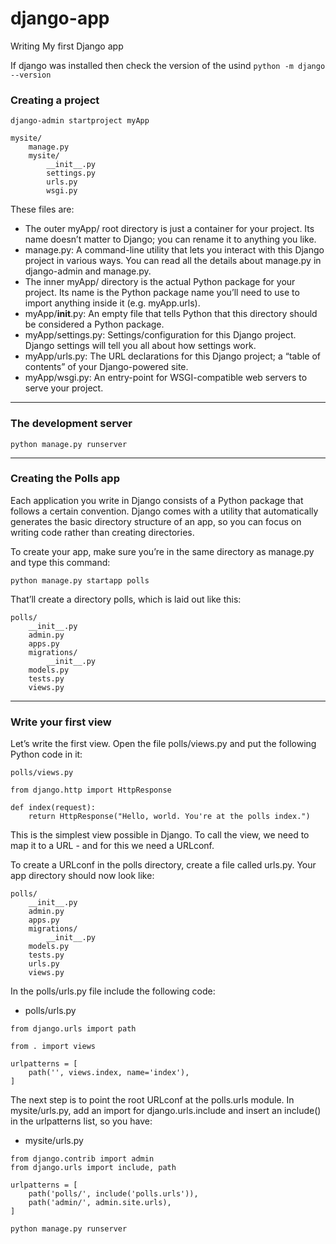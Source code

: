 # django-app
Writing My first Django app

If django was installed then check the version of the usind ```python -m django --version```

### Creating a project
```
django-admin startproject myApp
```
```
mysite/
    manage.py
    mysite/
        __init__.py
        settings.py
        urls.py
        wsgi.py
```
These files are:

- The outer myApp/ root directory is just a container for your project. Its name doesn’t matter to Django; you can rename it to anything you like.
- manage.py: A command-line utility that lets you interact with this Django project in various ways. You can read all the details about manage.py in django-admin and manage.py.
- The inner myApp/ directory is the actual Python package for your project. Its name is the Python package name you’ll need to use to import anything inside it (e.g. myApp.urls).
- myApp/__init__.py: An empty file that tells Python that this directory should be considered a Python package. 
- myApp/settings.py: Settings/configuration for this Django project. Django settings will tell you all about how settings work.
- myApp/urls.py: The URL declarations for this Django project; a “table of contents” of your Django-powered site.
- myApp/wsgi.py: An entry-point for WSGI-compatible web servers to serve your project.
***
### The development server

```
python manage.py runserver
```
***
### Creating the Polls app

Each application you write in Django consists of a Python package that follows a certain convention. Django comes with a utility that automatically generates the basic directory structure of an app, so you can focus on writing code rather than creating directories.

To create your app, make sure you’re in the same directory as manage.py and type this command:

```
python manage.py startapp polls
```

That’ll create a directory polls, which is laid out like this:

```
polls/
    __init__.py
    admin.py
    apps.py
    migrations/
        __init__.py
    models.py
    tests.py
    views.py
```

***
### Write your first view

Let’s write the first view. Open the file polls/views.py and put the following Python code in it:

 ```polls/views.py```
```
from django.http import HttpResponse

def index(request):
    return HttpResponse("Hello, world. You're at the polls index.")
```
This is the simplest view possible in Django. To call the view, we need to map it to a URL - and for this we need a URLconf.

To create a URLconf in the polls directory, create a file called urls.py. Your app directory should now look like:

```
polls/
    __init__.py
    admin.py
    apps.py
    migrations/
        __init__.py
    models.py
    tests.py
    urls.py
    views.py
```

In the polls/urls.py file include the following code:

- polls/urls.py
```
from django.urls import path

from . import views

urlpatterns = [
    path('', views.index, name='index'),
]
```
The next step is to point the root URLconf at the polls.urls module. In mysite/urls.py, add an import for django.urls.include and insert an include() in the urlpatterns list, so you have:


- mysite/urls.py
```
from django.contrib import admin
from django.urls import include, path

urlpatterns = [
    path('polls/', include('polls.urls')),
    path('admin/', admin.site.urls),
]
```

```
python manage.py runserver
```







